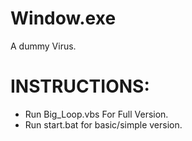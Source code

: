 # Window.exe
A dummy Virus.

# INSTRUCTIONS:
- Run Big_Loop.vbs For Full Version.
- Run start.bat for basic/simple version.

